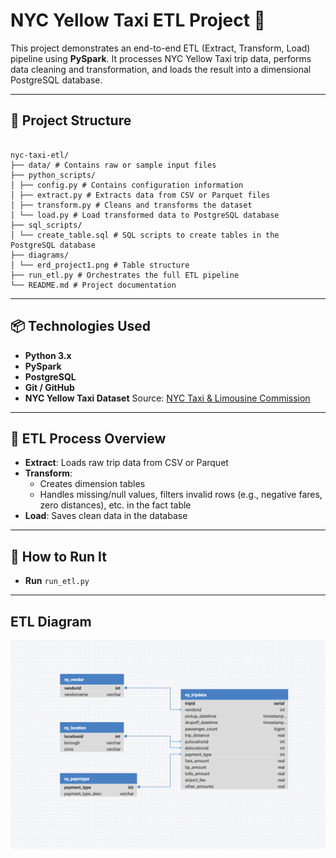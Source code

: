 # NYC Yellow Taxi ETL Project 🚖

This project demonstrates an end-to-end ETL (Extract, Transform, Load) pipeline using **PySpark**. It processes NYC Yellow Taxi trip data, performs data cleaning and transformation, and loads the result into a dimensional PostgreSQL database.

---

## 📁 Project Structure
<pre> <code>
nyc-taxi-etl/
├── data/ # Contains raw or sample input files
├── python_scripts/
│ ├── config.py # Contains configuration information
│ ├── extract.py # Extracts data from CSV or Parquet files
│ ├── transform.py # Cleans and transforms the dataset
│ └── load.py # Load transformed data to PostgreSQL database
├── sql_scripts/
│ └── create_table.sql # SQL scripts to create tables in the PostgreSQL database
├── diagrams/
│ └── erd_project1.png # Table structure
├── run_etl.py # Orchestrates the full ETL pipeline
└── README.md # Project documentation</code> </pre>

---

## 📦 Technologies Used

- **Python 3.x**
- **PySpark**
- **PostgreSQL**
- **Git / GitHub**
- **NYC Yellow Taxi Dataset**
  Source: [NYC Taxi & Limousine Commission](https://www.nyc.gov/site/tlc/about/tlc-trip-record-data.page)

---

## 🔄 ETL Process Overview

- **Extract**: Loads raw trip data from CSV or Parquet
- **Transform**:
  - Creates dimension tables
  - Handles missing/null values, filters invalid rows (e.g., negative fares, zero distances), etc. in the fact table
- **Load**: Saves clean data in the database

---

## 🚀 How to Run It
- **Run** `run_etl.py`
  
---

## ETL Diagram 
<img src="diagrams/erd_project1.png" width="700"/>
